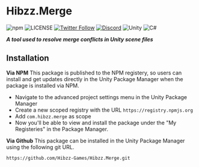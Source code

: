 # Hibzz.Merge
![npm](https://img.shields.io/npm/dt/com.hibzz.merge?color=fb8717&style=for-the-badge) ![LICENSE](https://img.shields.io/badge/LICENSE-CC--BY--4.0-ee5b32?style=for-the-badge) [![Twitter Follow](https://img.shields.io/twitter/follow/hibzzgames?color=1a8cd8&style=for-the-badge)](https://twitter.com/hibzzgames) [![Discord](https://img.shields.io/discord/695898694083412048?color=788bd9&label=DIscord&style=for-the-badge)](https://discord.gg/tZdZFK7) ![Unity](https://img.shields.io/badge/unity-%23000000.svg?style=for-the-badge&logo=unity&logoColor=white) ![C#](https://img.shields.io/badge/c%23-%23239120.svg?style=for-the-badge&logo=c-sharp&logoColor=white)

***A tool used to resolve merge conflicts in Unity scene files***

## Installation
**Via NPM**
This package is published to the NPM registery, so users can install and get updates directly in the Unity Package Manager when the package is installed via NPM.
- Navigate to the advanced project settings menu in the Unity Package Manager
- Create a new scoped registry with the URL `https://registry.npmjs.org`
- Add `com.hibzz.merge` as scope
- Now you'll be able to view and install the package under the "My Registeries" in the Package Manager.

**Via Github**
This package can be installed in the Unity Package Manager using the following git URL.
```
https://github.com/Hibzz-Games/Hibzz.Merge.git
```
